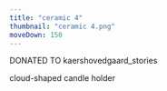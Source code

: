 ```yaml
---
title: "ceramic 4"
thumbnail: "ceramic 4.png"
moveDown: 150
---
```

DONATED TO kaershovedgaard_stories

cloud-shaped candle holder
